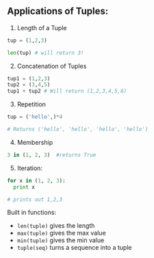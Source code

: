## Applications of Tuples:

1. Length of a Tuple
```python
tup = (1,2,3)

len(tup) # will return 3!
```
2. Concatenation of Tuples
```python
tup1 = (1,2,3)
tup2 = (3,4,5)
tup1 + tup2 # Will return (1,2,3,4,5,6)
```
3. Repetition
```python
tup = ('hello',)*4

# Returns ('hello', 'hello', 'hello', 'hello')
```
4. Membership
```python
3 in (1, 2, 3)  #returns True
```
5. Iteration:
```python
for x in (1, 2, 3):
  print x

# prints out 1,2,3
```

Built in functions:
- `len(tuple)` gives the length
- `max(tuple)` gives the max value
- `min(tuple)` gives the min value
- `tuple(seq)` turns a sequence into a tuple

